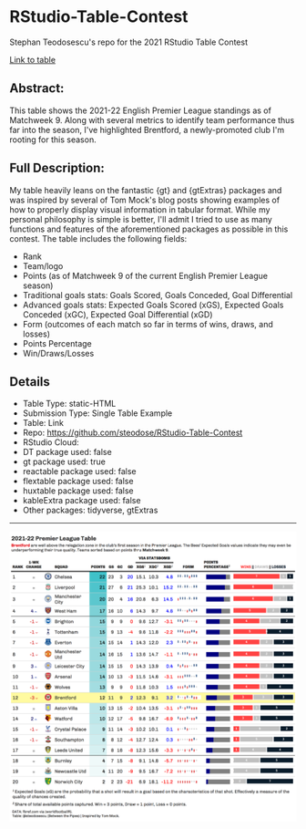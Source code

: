 # RStudio-Table-Contest
Stephan Teodosescu's repo for the 2021 RStudio Table Contest

[Link to table](http://stephanteodosescu.com/RStudio-Table-Contest/)

## Abstract:
This table shows the 2021-22 English Premier League standings as of Matchweek 9. Along with several metrics to identify team performance thus far into the season, I've highlighted Brentford, a newly-promoted club I'm rooting for this season.

## Full Description:
My table heavily leans on the fantastic {gt} and {gtExtras} packages and was inspired by several of Tom Mock's blog posts showing examples of how to properly display visual information in tabular format. While my personal philosophy is simple is better, I'll admit I tried to use as many functions and features of the aforementioned packages as possible in this contest. The table includes the following fields:

* Rank
* Team/logo
* Points (as of Matchweek 9 of the current English Premier League season)
* Traditional goals stats: Goals Scored, Goals Conceded, Goal Differential
* Advanced goals stats: Expected Goals Scored (xGS), Expected Goals Conceded (xGC), Expected Goal Differential (xGD)
* Form (outcomes of each match so far in terms of wins, draws, and losses)
* Points Percentage
* Win/Draws/Losses

## Details
- Table Type: static-HTML
- Submission Type: Single Table Example
- Table: Link
- Repo: https://github.com/steodose/RStudio-Table-Contest
- RStudio Cloud:
- DT package used: false
- gt package used: true
- reactable package used: false
- flextable package used: false
- huxtable package used: false
- kableExtra package used: false
- Other packages: tidyverse, gtExtras

------------

![Explosive Plays](https://raw.githubusercontent.com/steodose/RStudio-Table-Contest/main/2021-22%20Premier%20League%20Table.png)
